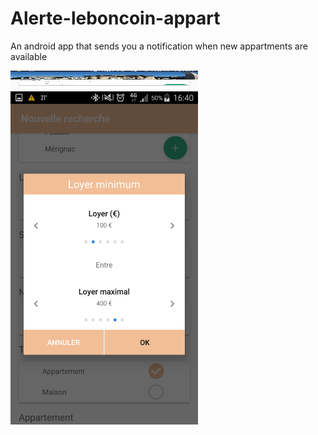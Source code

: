 # Alerte-leboncoin-appart
An android app that sends you a notification when new appartments are available 

<img src="https://github.com/jdagnogo/Alerte-leboncoin-appart/blob/master/Screenshot_2017-06-06-16-40-24%5B1%5D.png" width="300" style="height:30px;">
<img src="https://github.com/jdagnogo/Alerte-leboncoin-appart/blob/master/Screenshot_2017-06-06-16-40-50%5B1%5D.png" width="300">

